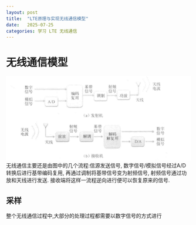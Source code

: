 ```yaml
---
layout: post
title:  "LTE原理与实现无线通信模型"
date:   2025-07-25
categories: 学习 LTE 无线通信
---
```


# 无线通信模型
![无线通信模型](/assets/pictures/Wireless_model.png)
无线通信主要还是由图中的几个流程:信源发送信号, 数字信号/模拟信号经过A/D转换后进行基带编码复用, 再通过调制将基带信号变为射频信号, 射频信号通过功放和天线进行发送. 接收端将这样一流程逆向进行便可以恢复原来的信号.  
## 采样
整个无线通信过程中,大部分的处理过程都需要以数字信号的方式进行